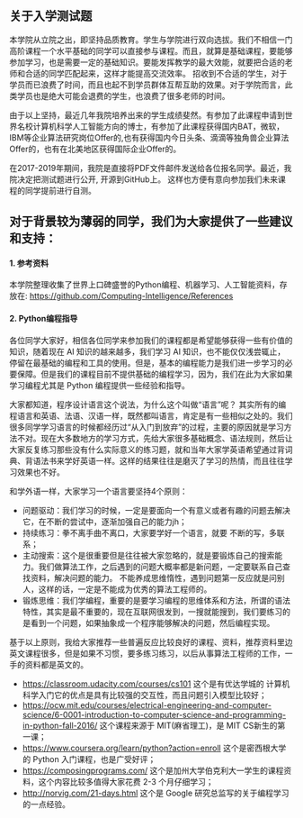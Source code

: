 ## 关于入学测试题

本学院从立院之出，即坚持品质教育。学生与学院进行双向选拔。我们不相信一门高阶课程一个水平基础的同学可以直接参与课程。而且，就算是基础课程，要能够参加学习，也是需要一定的基础知识。要能发挥教学的最大效能，就要把合适的老师和合适的同学匹配起来，这样才能提高交流效率。 招收到不合适的学生，对于学员而已浪费了时间，而且也起不到学员群体互帮互助的效果。对于学院而言，此类学员也是绝大可能会退费的学生，也浪费了很多老师的时间。 

由于以上坚持，最近几年我院培养出来的学生成绩斐然。有参加了此课程申请到世界名校计算机科学人工智能方向的博士，有参加了此课程获得国内BAT，微软，IBM等企业算法研究岗位Offer的,也有获得国内今日头条、滴滴等独角兽企业算法Offer的，也有在北美地区获得国际企业Offer的。

在2017-2019年期间，我院是直接将PDF文件邮件发送给各位报名同学。最近，我院决定把测试题进行公开, 开源到GitHub上。 这样也方便有意向参加我们未来课程的同学提前进行自测。


## 对于背景较为薄弱的同学，我们为大家提供了一些建议和支持：

#### 1. 参考资料

本学院整理收集了世界上口碑盛誉的Python编程、机器学习、人工智能资料，存放在: https://github.com/Computing-Intelligence/References

#### 2. Python编程指导

各位同学大家好，相信各位同学来参加我们的课程都是希望能够获得一些有价值的知识，随着现在 AI 知识的越来越多，我们学习 AI 知识，也不能仅仅浅尝辄止，停留在最基础的编程和工具的使用。但是，基本的编程能力是我们进一步学习的必要保障。但是我们的课程目前不提供基础的编程学习，因为，我们在此为大家如果学习编程尤其是 Python 编程提供一些经验和指导。

大家都知道，程序设计语言这个说法，为什么这个叫做“语言”呢？ 其实所有的编程语言和英语、法语、汉语一样，既然都叫语言，肯定是有一些相似之处的。我们很多同学学习语言的时候都经历过“从入门到放弃”的过程，主要的原因就是学习方法不对。现在大多数地方的学习方式，先给大家很多基础概念、语法规则，然后让大家反复练习那些没有什么实际意义的练习题，就和当年大家学英语希望通过背词典、背语法书来学好英语一样。这样的结果往往是磨灭了学习的热情，而且往往学习效果也不好。

和学外语一样，大家学习一个语言要坚持4个原则：

+ 问题驱动：我们学习的时候，一定是要面向一个有意义或者有趣的问题去解决它，在不断的尝试中，逐渐加强自己的能力jh；
+ 持续练习：拳不离手曲不离口，大家要学好一个语言，就要 不断的写，多联系；
+ 主动搜索：这个是很重要但是往往被大家忽略的，就是要锻炼自己的搜索能力。我们做算法工作，之后遇到的问题大概率都是新问题，一定要联系自己查找资料，解决问题的能力。 不能养成思维惰性，遇到问题第一反应就是问别人，这样的话，一定是不能成为优秀的算法工程师的。 
+ 锻炼思维：我们学编程，重要的是要学习编程的思维体系和方法，所谓的语法特性，其实是最不重要的，现在互联网很发到，一搜就能搜到，我们要练习的是看到一个问题，如果抽象成一个程序能够解决的问题，然后编程实现。

基于以上原则，我给大家推荐一些普遍反应比较良好的课程、资料，推荐资料里边英文课程很多，但是如果不习惯，要多练习练习，以后从事算法工程师的工作，一手的资料都是英文的。
+ https://classroom.udacity.com/courses/cs101 这个是有优达学城的 计算机科学入门它的优点是具有比较强的交互性，而且问题引入模型比较好；
+ https://ocw.mit.edu/courses/electrical-engineering-and-computer-science/6-0001-introduction-to-computer-science-and-programming-in-python-fall-2016/ 这个课程来源于 MIT(麻省理工)，是 MIT CS新生的第一课；
+ https://www.coursera.org/learn/python?action=enroll 这个是密西根大学的 Python 入门课程，也是广受好评；
+ https://composingprograms.com/ 这个是加州大学伯克利大一学生的课程资料，这个内容比较多值得大家花费 2-3 个月仔细学习；
+ http://norvig.com/21-days.html 这个是 Google 研究总监写的关于编程学习的一点经验。


